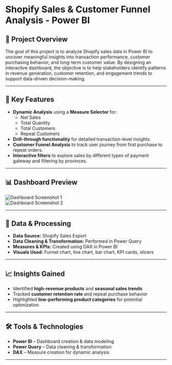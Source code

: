 # Shopify Sales & Customer Funnel Analysis - Power BI

## 📌 Project Overview
The goal of this project is to analyze Shopify sales data in Power BI to uncover meaningful insights into transaction performance, customer purchasing behavior, and long-term customer value. By designing an interactive dashboard, the objective is to help stakeholders identify patterns in revenue generation, customer retention, and engagement trends to support data-driven decision-making.



---

## 🎯 Key Features
- **Dynamic Analysis** using a **Measure Selector** for:
  - Net Sales
  - Total Quantity
  - Total Customers
  - Repeat Customers
- **Drill-through functionality** for detailed transaction-level insights.
- **Customer Funnel Analysis** to track user journey from first purchase to repeat orders.
- **Interactive filters** to explore sales by different types of payment gateway and filtering by provinces.

---

## 📊 Dashboard Preview 
![Dashboard Screenshot 1](https://github.com/BhaskarDeka007/Data_Analysis_Projects/blob/main/Shopify_Sales_and_customer_funnel_report/Assets/Sales%26Customer_funnel_report.png)  
![Dashboard Screenshot 2](link-to-image-2)  

---

## 📂 Data & Processing
- **Data Source:** Shopify Sales Export
- **Data Cleaning & Transformation:** Performed in Power Query  
- **Measures & KPIs:** Created using DAX in Power BI
- **Visuals Used:** Funnel chart, line chart, bar chart, KPI cards, slicers

---

## 📈 Insights Gained
- Identified **high-revenue products** and **seasonal sales trends**
- Tracked **customer retention rate** and repeat purchase behavior
- Highlighted **low-performing product categories** for potential optimization

---

## 🛠️ Tools & Technologies
- **Power BI** – Dashboard creation & data modeling  
- **Power Query** – Data cleaning & transformation  
- **DAX** – Measure creation for dynamic analysis  

---


